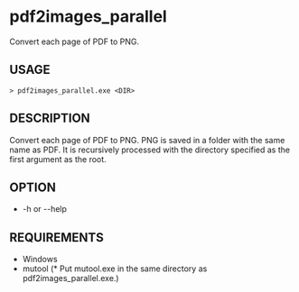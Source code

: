 # pdf2images_parallel
Convert each page of PDF to PNG.

## USAGE
```
> pdf2images_parallel.exe <DIR>
```

## DESCRIPTION
Convert each page of PDF to PNG.
PNG is saved in a folder with the same name as PDF.
It is recursively processed with the directory specified as the first argument as the root.

## OPTION
- -h or --help

## REQUIREMENTS
- Windows
- mutool (* Put mutool.exe in the same directory as pdf2images_parallel.exe.)
